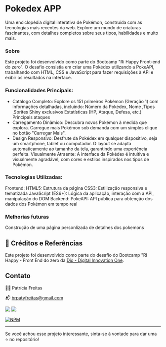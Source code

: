# Pokedex APP
 
 Uma enciclopédia digital interativa de Pokémon, construída com as tecnologias mais recentes da web. Explore um mundo de criaturas fascinantes, com detalhes completos sobre seus tipos, habilidades e muito mais.


 ### Sobre
Este projeto foi desenvolvido como parte do Bootcamp "Ri Happy Front-end do zero". O desafio consistia em criar uma Pokédex utilizando a PokeAPI, trabalhando com HTML, CSS e JavaScript para fazer requisições à API e exibir os resultados na interface.

### Funcionalidades Principais:

- Catálogo Completo: Explore os 151 primeiros Pokémon (Geração 1) com informações detalhadas, incluindo: Número da Pokédex, Nome  ,Tipos ,Sprites Shiny exclusivos
Estatísticas (HP, Ataque, Defesa, etc.)
Principais ataques
- Carregamento Dinâmico: Descubra novos Pokémon à medida que explora. Carregue mais Pokémon sob demanda com um simples clique no botão "Carregar Mais".
- Design Responsivo: Desfrute da Pokédex em qualquer dispositivo, seja um smartphone, tablet ou computador. O layout se adapta automaticamente ao tamanho da tela, garantindo uma experiência perfeita.
Visualmente Atraente: A interface da Pokédex é intuitiva e visualmente agradável, com cores e estilos inspirados nos tipos de Pokémon.

### Tecnologias Utilizadas:

Frontend:
HTML5: Estrutura da página
CSS3: Estilização responsiva e tematizada
JavaScript (ES6+): Lógica da aplicação, interação com a API, manipulação do DOM
Backend:
PokeAPI: API pública para obtenção dos dados dos Pokémon em tempo real

### Melhorias futuras
Construção de uma página personlizada de detalhes dos pokemons


## 📌 Créditos e Referências

Este projeto foi desenvolvido como parte do desafio do Bootcamp "Ri Happy - Front End do zero da [Dio - Digital Innovation One]( https://www.dio.me/sign-up?ref=2772EA2C589E462BB0C382518E0ACBA2).


## Contato

👩‍💻 Patrícia Freitas

📬 brpatyfreitas@gmail.com

 <a href="https://www.linkedin.com/in/patyfreitasbr"><img src="https://img.shields.io/badge/LinkedIn-0077B5?style=for-the-badge&logo=linkedin&logoColor=white" target="_blank"></a>
  <a href="https://www.instagram.com/patyfreitasbr"><img src="https://img.shields.io/badge/Instagram-E4405F?style=for-the-badge&logo=instagram&logoColor=white" target="_blank"></a>

[![NPM](https://img.shields.io/npm/l/react)](https://github.com/patyfreitasbr/Google-Search-Page-Clone/blob/main/LICENSE)

<hr>

<p>Se você achou esse projeto interessante, sinta-se à vontade para dar uma ⭐ no repositório!<p>
